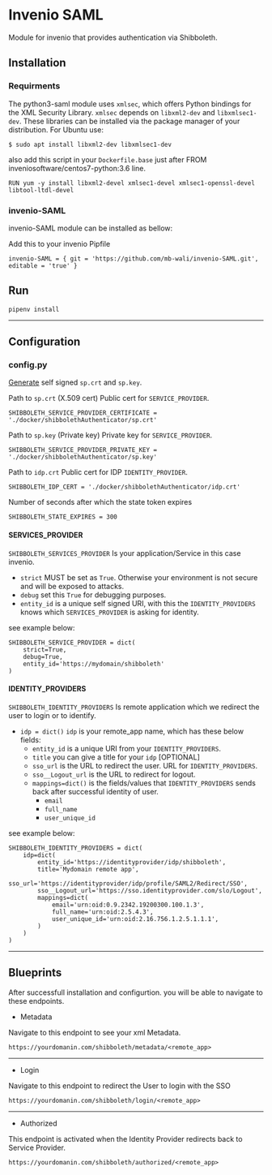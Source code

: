 # Invenio SAML
  Module for invenio that provides authentication via Shibboleth.
  
## Installation

### Requirments
The python3-saml module uses ```xmlsec```, which offers Python bindings for the XML Security Library. ```xmlsec``` depends on ```libxml2-dev``` and ```libxmlsec1-dev```. These libraries can be installed via the package manager of your distribution. For Ubuntu use:

```
$ sudo apt install libxml2-dev libxmlsec1-dev
```

also add this script in your ```Dockerfile.base``` just after FROM inveniosoftware/centos7-python:3.6 line.

```
RUN yum -y install libxml2-devel xmlsec1-devel xmlsec1-openssl-devel libtool-ltdl-devel
```

### invenio-SAML

invenio-SAML module can be installed as bellow:

Add this to your invenio Pipfile

```
invenio-SAML = { git = 'https://github.com/mb-wali/invenio-SAML.git', editable = 'true' }
```

## Run
```
pipenv install
```
---

## Configuration

### config.py

[Generate](https://www.samltool.com/self_signed_certs.php) self signed ```sp.crt``` and ```sp.key```. 


Path to ```sp.crt``` (X.509 cert) Public cert for ```SERVICE_PROVIDER```. 
```
SHIBBOLETH_SERVICE_PROVIDER_CERTIFICATE = './docker/shibbolethAuthenticator/sp.crt'
```

Path to ```sp.key``` (Private key) Private key for ```SERVICE_PROVIDER```.
```
SHIBBOLETH_SERVICE_PROVIDER_PRIVATE_KEY = './docker/shibbolethAuthenticator/sp.key'
```

Path to ```idp.crt``` Public cert for IDP ```IDENTITY_PROVIDER```.
```
SHIBBOLETH_IDP_CERT = './docker/shibbolethAuthenticator/idp.crt'
```

Number of seconds after which the state token expires
```
SHIBBOLETH_STATE_EXPIRES = 300
```

#### SERVICES_PROVIDER
```SHIBBOLETH_SERVICES_PROVIDER``` Is your application/Service in this case invenio.
- ```strict``` MUST be set as ```True```. Otherwise your environment is not secure and will be exposed to attacks.
- ```debug``` set this ```True``` for debugging purposes.
- ```entity_id``` is a unique self signed URI, with this the ```IDENTITY_PROVIDERS``` knows which ```SERVICES_PROVIDER``` is asking for identity.

see example below:

``` 
SHIBBOLETH_SERVICE_PROVIDER = dict(
    strict=True,
    debug=True,
    entity_id='https://mydomain/shibboleth'
)
```

#### IDENTITY_PROVIDERS
```SHIBBOLETH_IDENTITY_PROVIDERS``` Is remote application which we redirect the user to login or to identify.
- ```idp = dict()``` ```idp``` is your remote_app name, which has these below fields:
  - ```entity_id``` is a unique URI from your ```IDENTITY_PROVIDERS```.
  - ```title``` you can give a title for your ```idp``` [OPTIONAL]
  - ```sso_url``` is the URL to redirect the user. URL for ```IDENTITY_PROVIDERS```.
  - ```sso__Logout_url``` is the URL to redirect for logout.
  - ```mappings=dict()``` is the fields/values that ```IDENTITY_PROVIDERS``` sends back after successful identity of user.
    - ```email```
    - ```full_name```
    - ```user_unique_id```

see example below:

```
SHIBBOLETH_IDENTITY_PROVIDERS = dict(
    idp=dict(
        entity_id='https://identityprovider/idp/shibboleth',
        title='Mydomain remote app',
        sso_url='https://identityprovider/idp/profile/SAML2/Redirect/SSO',
        sso__Logout_url='https://sso.identityprovider.com/slo/Logout',
        mappings=dict(
            email='urn:oid:0.9.2342.19200300.100.1.3',
            full_name='urn:oid:2.5.4.3',
            user_unique_id='urn:oid:2.16.756.1.2.5.1.1.1',
        )
    )
)
```
---

## Blueprints
After successfull installation and configurtion.
you will be able to navigate to these endpoints.

* Metadata

Navigate to this endpoint to see your xml Metadata.
  ```
  https://yourdomanin.com/shibboleth/metadata/<remote_app>
  ```
---

* Login

Navigate to this endpoint to redirect the User to login with the SSO
  ```
  https://yourdomanin.com/shibboleth/login/<remote_app>
  ```
---

* Authorized

This endpoint is activated when the Identity Provider redirects back to Service Provider.

  ```
  https://yourdomanin.com/shibboleth/authorized/<remote_app>
  ```

